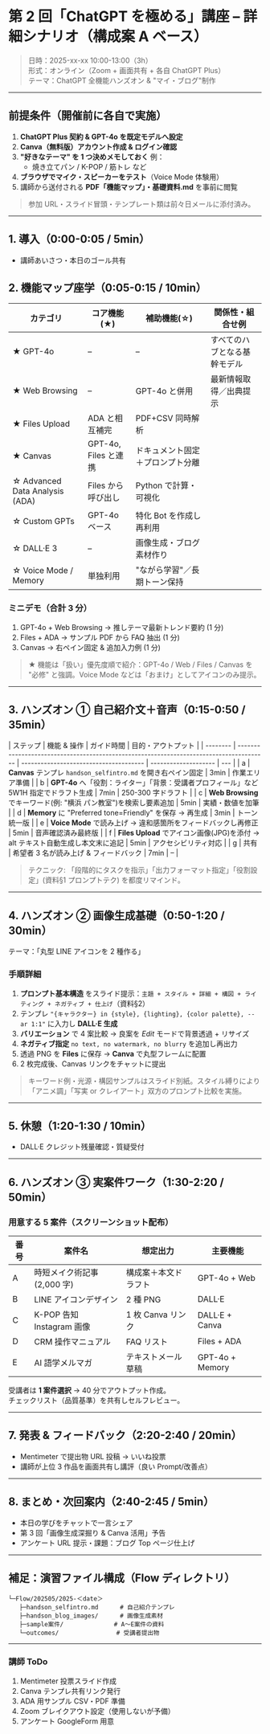 # 第 2 回「ChatGPT を極める」講座 – 詳細シナリオ（構成案 A ベース）

> 日時：2025-xx-xx 10:00-13:00（3h）  
> 形式：オンライン（Zoom + 画面共有 + 各自 ChatGPT Plus）  
> テーマ：ChatGPT 全機能ハンズオン & "マイ・ブログ"制作

---

## 前提条件（開催前に各自で実施）

1. **ChatGPT Plus 契約 & GPT-4o を既定モデルへ設定**
2. **Canva（無料版）アカウント作成 & ログイン確認**
3. **"好きなテーマ" を 1 つ決めメモしておく** 例：
    - 焼き立てパン / K-POP / 筋トレ など
4. **ブラウザでマイク・スピーカーをテスト**（Voice Mode 体験用）
5. 講師から送付される **PDF「機能マップ」・基礎資料.md** を事前に閲覧

> 参加 URL・スライド冒頭・テンプレート類は前々日メールに添付済み。

---

## 1. 導入（0:00-0:05 / 5min）

-   講師あいさつ・本日のゴール共有

## 2. 機能マップ座学（0:05-0:15 / 10min）

| カテゴリ                       | コア機能(★)          | 補助機能(☆)                      | 関係性・組合せ例             |
| ------------------------------ | -------------------- | -------------------------------- | ---------------------------- |
| ★ GPT-4o                       | –                    | –                                | すべてのハブとなる基幹モデル |
| ★ Web Browsing                 | –                    | GPT-4o と併用                    | 最新情報取得／出典提示       |
| ★ Files Upload                 | ADA と相互補完       | PDF+CSV 同時解析                 |
| ★ Canvas                       | GPT-4o, Files と連携 | ドキュメント固定＋プロンプト分離 |
| ☆ Advanced Data Analysis (ADA) | Files から呼び出し   | Python で計算・可視化            |
| ☆ Custom GPTs                  | GPT-4o ベース        | 特化 Bot を作成し再利用          |
| ☆ DALL·E 3                     | –                    | 画像生成・ブログ素材作り         |
| ☆ Voice Mode / Memory          | 単独利用             | "ながら学習"／長期トーン保持     |

### ミニデモ（合計 3 分）

1. GPT-4o + Web Browsing → 推しテーマ最新トレンド要約 (1 分)
2. Files + ADA → サンプル PDF から FAQ 抽出 (1 分)
3. Canvas → 右ペイン固定 & 追加入力例 (1 分)

> ★ 機能は「扱い」優先度順で紹介：GPT-4o / Web / Files / Canvas を "必修" と強調。Voice Mode などは「おまけ」としてアイコンのみ提示。

---

## 3. ハンズオン ① 自己紹介文＋音声（0:15-0:50 / 35min）

| ステップ | 機能 & 操作                                                                             | ガイド時間                             | 目的・アウトプット   |
| -------- | --------------------------------------------------------------------------------------- | -------------------------------------- | -------------------- | --- |
| a        | **Canvas** テンプレ `handson_selfintro.md` を開き右ペイン固定                           | 3min                                   | 作業エリア準備       |
| b        | **GPT-4o** へ「役割：ライター」「背景：受講者プロフィール」など 5W1H 指定でドラフト生成 | 7min                                   | 250-300 字ドラフト   |
| c        | **Web Browsing** でキーワード(例: "横浜 パン教室")を検索し要素追加                      | 5min                                   | 実績・数値を加筆     |
| d        | **Memory** に "Preferred tone=Friendly" を保存 → 再生成                                 | 3min                                   | トーン統一版         |
| e        | **Voice Mode** で読み上げ → 違和感箇所をフィードバックし再修正                          | 5min                                   | 音声確認済み最終版   |
| f        | **Files Upload** でアイコン画像(JPG)を添付 → alt テキスト自動生成し本文末に追記         | 5min                                   | アクセシビリティ対応 |
| g        | 共有                                                                                    | 希望者 3 名が読み上げ & フィードバック | 7min                 | –   |

> テクニック: 「段階的にタスクを指示」「出力フォーマット指定」「役割設定」(資料§1 プロンプトテク) を都度リマインド。

---

## 4. ハンズオン ② 画像生成基礎（0:50-1:20 / 30min）

テーマ：「丸型 LINE アイコンを 2 種作る」

### 手順詳細

1. **プロンプト基本構造** をスライド提示：`主題 + スタイル + 詳細 + 構図 + ライティング + ネガティブ + 仕上げ`（資料§2）
2. テンプレ `"{キャラクター} in {style}, {lighting}, {color palette}, --ar 1:1"` に入力し **DALL·E 生成**
3. **バリエーション** で 4 案比較 → 良案を _Edit_ モードで背景透過 + リサイズ
4. **ネガティブ指定** `no text, no watermark, no blurry` を追加し再出力
5. 透過 PNG を **Files** に保存 → **Canva** で丸型フレームに配置
6. 2 枚完成後、Canvas リンクをチャットに提出

> キーワード例・光源・構図サンプルはスライド別紙。スタイル縛りにより「アニメ調」「写実 or クレイアート」双方のプロンプト比較を実施。

---

## 5. 休憩（1:20-1:30 / 10min）

-   DALL·E クレジット残量確認・質疑受付

---

## 6. ハンズオン ③ 実案件ワーク（1:30-2:20 / 50min）

### 用意する 5 案件（スクリーンショット配布）

| 番号 | 案件名                     | 想定出力             | 主要機能        |
| ---- | -------------------------- | -------------------- | --------------- |
| A    | 時短メイク術記事(2,000 字) | 構成案＋本文ドラフト | GPT-4o + Web    |
| B    | LINE アイコンデザイン      | 2 種 PNG             | DALL·E          |
| C    | K-POP 告知 Instagram 画像  | 1 枚 Canva リンク    | DALL·E + Canva  |
| D    | CRM 操作マニュアル         | FAQ リスト           | Files + ADA     |
| E    | AI 語学メルマガ            | テキストメール草稿   | GPT-4o + Memory |

受講者は **1 案件選択** → 40 分でアウトプット作成。  
チェックリスト（品質基準）を共有しセルフレビュー。

---

## 7. 発表 & フィードバック（2:20-2:40 / 20min）

-   Mentimeter で提出物 URL 投稿 → いいね投票
-   講師が上位 3 作品を画面共有し講評（良い Prompt/改善点）

---

## 8. まとめ・次回案内（2:40-2:45 / 5min）

-   本日の学びをチャットで一言シェア
-   第 3 回「画像生成深掘り & Canva 活用」予告
-   アンケート URL 提示・課題：ブログ Top ページ仕上げ

---

## 補足：演習ファイル構成（Flow ディレクトリ）

```
└─Flow/202505/2025-＜date＞
   ├─handson_selfintro.md      # 自己紹介テンプレ
   ├─handson_blog_images/      # 画像生成素材
   ├─sample案件/              # A〜E案件の資料
   └─outcomes/                # 受講者提出物
```

---

### 講師 ToDo

1. Mentimeter 投票スライド作成
2. Canva テンプレ共有リンク発行
3. ADA 用サンプル CSV・PDF 準備
4. Zoom ブレイクアウト設定（使用しないが予備）
5. アンケート GoogleForm 用意
